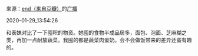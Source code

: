 来源：[end（来自豆瓣）](https://www.douban.com/people/taleending/)的[广播](https://www.douban.com/people/taleending/status/2779084734/)


2020-01-29_13:54:26


和表妹对比了一下囤积的物资。她囤的食物半成品居多，面包、泡面、芝麻糊之类，再加一点耐放蔬菜。我囤的都是蔬菜肉蛋奶。会不会做饭带来的差异还蛮有趣的。
